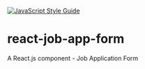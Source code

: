 [![JavaScript Style Guide](https://img.shields.io/badge/code%20style-standard-brightgreen.svg)](http://standardjs.com/)

# react-job-app-form
A React.js component - Job Application Form
